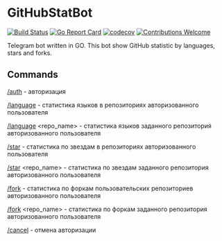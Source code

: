 # GitHubStatBot

[![Build Status](https://travis-ci.org/proshik/githubstatbot.svg?branch=master)](https://travis-ci.org/proshik/githubstatbot)
[![Go Report Card](https://goreportcard.com/badge/github.com/proshik/githubstatbot)](https://goreportcard.com/report/github.com/proshik/githubstatbot)
[![codecov](https://codecov.io/gh/proshik/jalmew/branch/master/graph/badge.svg)](https://codecov.io/gh/proshik/githubstatbot)
[![Contributions Welcome](https://img.shields.io/badge/contributions-welcome-brightgreen.svg?style=flat)](https://github.com/proshik/githubstatbot/issues)

Telegram bot written in GO. This bot show GitHub statistic by languages, stars and forks.

## Commands
[/auth]() - авторизация

[/language]() - статистика языков в репозиториях авторизованного пользователя

[/language]() <repo_name> - статистика языков заданного репозитория авторизованного пользователя

[/star]() - статистика по звездам в репозиториях авторизованного пользователя

[/star]() <repo_name> - статистика по звездам заданного репозитория авторизованного пользователя

[/fork]() - статистика по форкам пользовательских репозиториев авторизованного пользователя

[/fork]() <repo_name> - статистика по форкам заданного репозитория авторизованного пользователя

[/cancel]() - отмена авторизации
